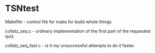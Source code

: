 # TSNtest

Makefile - control file for make for build whole things

collatz_seq.c - ordinary implementation of the first part of the requested quiz

collatz_seq_fast.c - is it my unsuccessful attempts to do it faster.
